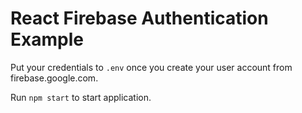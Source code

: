 # React Firebase Authentication Example

Put your credentials to `.env` once you create your user account from firebase.google.com.

Run `npm start` to start application.
